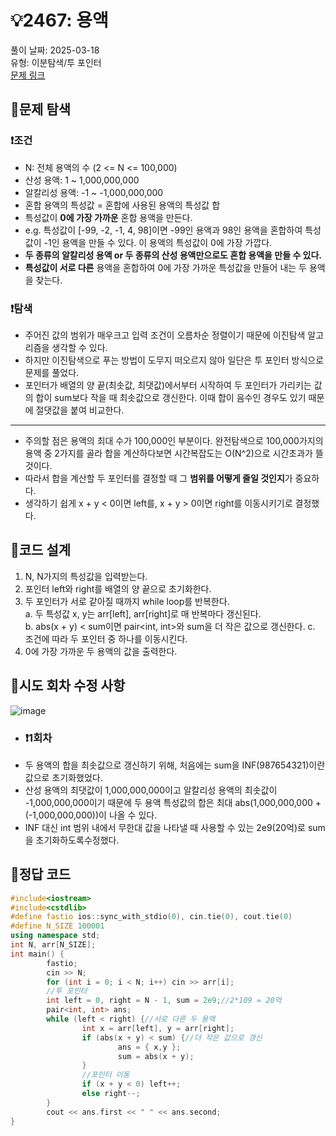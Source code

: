 # :bulb:2467: 용액  
풀이 날짜: 2025-03-18  
유형: 이분탐색/투 포인터  
[문제 링크](https://www.acmicpc.net/problem/2467)  

## :pushpin:문제 탐색
### :heavy_exclamation_mark:조건
* N: 전체 용액의 수 (2 <= N <= 100,000)
* 산성 용액: 1 ~ 1,000,000,000
* 알칼리성 용액: -1 ~ -1,000,000,000
* 혼합 용액의 특성값 = 혼합에 사용된 용액의 특성값 합
* 특성값이 **0에 가장 가까운** 혼합 용액을 만든다.
* e.g. 특성값이 [-99, -2, -1, 4, 98]이면 -99인 용액과 98인 용액을 혼합하여 특성값이 -1인 용액을 만들 수 있다. 이 용액의 특성값이 0에 가장 가깝다.
* **두 종류의 알칼리성 용액 or 두 종류의 산성 용액만으로도 혼합 용액을 만들 수 있다.**
* **특성값이 서로 다른** 용액을 혼합하여 0에 가장 가까운 특성값을 만들어 내는 두 용액을 찾는다.

### :heavy_exclamation_mark:탐색
* 주어진 값의 범위가 매우크고 입력 조건이 오름차순 정렬이기 때문에 이진탐색 알고리즘을 생각할 수 있다.
* 하지만 이진탐색으로 푸는 방법이 도무지 떠오르지 않아 일단은 투 포인터 방식으로 문제를 풀었다.
* 포인터가 배열의 양 끝(최솟값, 최댓값)에서부터 시작하여 두 포인터가 가리키는 값의 합이 sum보다 작을 때 최솟값으로 갱신한다. 이때 합이 음수인 경우도 있기 때문에 절댓값을 붙여 비교한다.
---
* 주의할 점은 용액의 최대 수가 100,000인 부분이다. 완전탐색으로 100,000가지의 용액 중 2가지를 골라 합을 계산하다보면 시간복잡도는 O(N^2)으로 시간초과가 뜰 것이다.
* 따라서 합을 계산할 두 포인터를 결정할 때 그 **범위를 어떻게 줄일 것인지**가 중요하다.
* 생각하기 쉽게 x + y < 0이면 left를, x + y > 0이면 right를 이동시키기로 결정했다.

## :pushpin:코드 설계
1. N, N가지의 특성값을 입력받는다.
2. 포인터 left와 right를 배열의 양 끝으로 초기화한다. 
3. 두 포인터가 서로 같아질 때까지 while loop를 반복한다.  
   a.  두 특성값 x, y는 arr[left], arr[right]로 매 반복마다 갱신된다.  
   b. abs(x + y) < sum이면 pair<int, int>와 sum을 더 작은 값으로 갱신한다.
   c. 조건에 따라 두 포인터 중 하나를 이동시킨다.  
4. 0에 가장 가까운 두 용액의 값을 출력한다. 

## :pushpin:시도 회차 수정 사항
![image](https://github.com/user-attachments/assets/72c93a38-ee31-4028-803d-825091983021)

* ### :heavy_exclamation_mark:1회차
* 두 용액의 합을 최솟값으로 갱신하기 위해, 처음에는 sum을 INF(987654321)이란 값으로 초기화했었다.
* 산성 용액의 최댓값이 1,000,000,000이고 알칼리성 용액의 최솟값이 -1,000,000,000이기 때문에 두 용액 특성값의 합은 최대 abs(1,000,000,000 + (-1,000,000,000))이 나올 수 있다.
* INF 대신 int 범위 내에서 무한대 값을 나타낼 때 사용할 수 있는 2e9(20억)로 sum을 초기화하도록수정했다. 

## :pushpin:정답 코드
``` c++
#include<iostream>
#include<cstdlib>
#define fastio ios::sync_with_stdio(0), cin.tie(0), cout.tie(0)
#define N_SIZE 100001
using namespace std;
int N, arr[N_SIZE];
int main() {
        fastio;
        cin >> N;
        for (int i = 0; i < N; i++) cin >> arr[i];
        //투 포인터
        int left = 0, right = N - 1, sum = 2e9;//2*109 = 20억
        pair<int, int> ans;
        while (left < right) {//서로 다른 두 용액
                int x = arr[left], y = arr[right];
                if (abs(x + y) < sum) {//더 작은 값으로 갱신
                        ans = { x,y };
                        sum = abs(x + y);
                }
                //포인터 이동
                if (x + y < 0) left++;
                else right--;
        }
        cout << ans.first << " " << ans.second;
}
```
